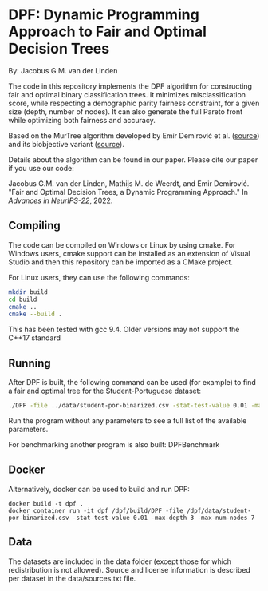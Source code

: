 # DPF: Dynamic Programming Approach to Fair and Optimal Decision Trees
By: Jacobus G.M. van der Linden

The code in this repository implements the DPF algorithm for constructing fair and optimal binary classification trees. It minimizes misclassification score, while respecting a demographic parity fairness constraint, for a given size (depth, number of nodes). It can also generate the full Pareto front while optimizing both fairness and accuracy. 

Based on the MurTree algorithm developed by Emir Demirović et al. ([source](https://bitbucket.org/EmirD/murtree/src/master/)) and its biobjective variant ([source](https://bitbucket.org/EmirD/murtree-bi-objective/src/master/)).

Details about the algorithm can be found in our paper. Please cite our paper if you use our code:

Jacobus G.M. van der Linden, Mathijs M. de Weerdt, and Emir Demirović. "Fair and Optimal Decision Trees, a Dynamic
 Programming Approach." In _Advances in NeurIPS-22_, 2022.

## Compiling
The code can be compiled on Windows or Linux by using cmake. For Windows users, cmake support can be installed as an extension of Visual Studio and then this repository can be imported as a CMake project.

For Linux users, they can use the following commands:

```sh
mkdir build
cd build
cmake ..
cmake --build .
```
This has been tested with gcc 9.4. Older versions may not support the C++17 standard

## Running
After DPF is built, the following command can be used (for example) to find a fair and optimal tree for the Student-Portuguese dataset:
```sh
./DPF -file ../data/student-por-binarized.csv -stat-test-value 0.01 -max-depth 3 -max-num-nodes 7
```

Run the program without any parameters to see a full list of the available parameters.

For benchmarking another program is also built: DPFBenchmark

## Docker
Alternatively, docker can be used to build and run DPF:
```
docker build -t dpf .
docker container run -it dpf /dpf/build/DPF -file /dpf/data/student-por-binarized.csv -stat-test-value 0.01 -max-depth 3 -max-num-nodes 7
```

## Data
The datasets are included in the data folder (except those for which redistribution is not allowed). Source and license information is described per dataset in the data/sources.txt file.



